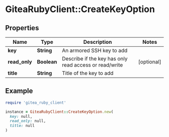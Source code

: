 # GiteaRubyClient::CreateKeyOption

## Properties

| Name | Type | Description | Notes |
| ---- | ---- | ----------- | ----- |
| **key** | **String** | An armored SSH key to add |  |
| **read_only** | **Boolean** | Describe if the key has only read access or read/write | [optional] |
| **title** | **String** | Title of the key to add |  |

## Example

```ruby
require 'gitea_ruby_client'

instance = GiteaRubyClient::CreateKeyOption.new(
  key: null,
  read_only: null,
  title: null
)
```

